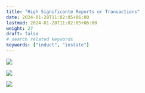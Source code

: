 ```yaml
---
title: "High Significante Reports or Transactions"
date: 2024-01-28T11:02:05+06:00
lastmod: 2024-01-28T11:02:05+06:00
weight: 27
draft: false
# search related keywords
keywords: ["induct", "instate"]
---
```

<div style='text-align: justify;'>

![](https://storage.googleapis.com/ktern-public-files/product-documentation/Digital%20Maps/74_launch_high_significant_reports_or_transactions_custom_objects_assessment_digital_maps.png)
 
![](https://storage.googleapis.com/ktern-public-files/product-documentation/Digital%20Maps/75_high_significant_reports_or_transactions_custom_objects_assessment_digital_maps.png)
 
![](https://storage.googleapis.com/ktern-public-files/product-documentation/Digital%20Maps/76_high_significant_reports_or_transactions_custom_objects_assessment_digital_maps.png)
 
</div>
